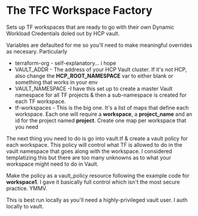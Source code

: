 # The TFC Workspace Factory
Sets up TF workspaces that are ready to go with their own Dynamic Workload Credentials doled out by HCP vault.

Variables are defaulted for me so you'll need to make meaningful
overrides as necesary. Particularly
- terraform-org - self-explanatory... i hope
- VAULT_ADDR - The address of your HCP Vault cluster.  If it's not HCP, also change the **HCP_ROOT_NAMESPACE** var to either blank or something that works in your env
- VAULT_NAMESPACE -I have this set up to create a master Vault namespace for all TF projects & then a sub-namespace is created for each TF workspace.  
- tf-workspaces - This is the big one.  It's a list of maps that define each workspace.  Each one will require a **workspace**, a **project_name** and an id for the project named **project**.  Create one map per workspace that you need

The next thing you need to do is go into vault.tf & create a vault policy for each workspace. This policy will control what TF is allowed to do in the vault namespace that goes along with the workspace. I considered templatizing this but there are too many unknowns as to what your workspace might need to do in Vault.  

Make the policy as a vault_policy resource following the example code for **workspace1**. I gave it basically full control which isn't the most secure practice. YMMV.


This is best run locally as you'll need a highly-privileged vault user.  I auth locally to vault.  




